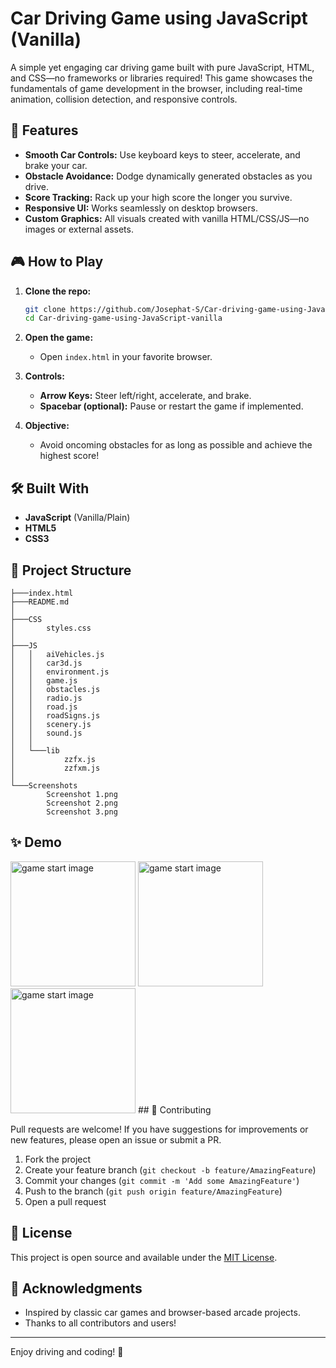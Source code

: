 # Car Driving Game using JavaScript (Vanilla)

A simple yet engaging car driving game built with pure JavaScript, HTML, and CSS—no frameworks or libraries required! This game showcases the fundamentals of game development in the browser, including real-time animation, collision detection, and responsive controls.

## 🚗 Features

- **Smooth Car Controls:** Use keyboard keys to steer, accelerate, and brake your car.
- **Obstacle Avoidance:** Dodge dynamically generated obstacles as you drive.
- **Score Tracking:** Rack up your high score the longer you survive.
- **Responsive UI:** Works seamlessly on desktop browsers.
- **Custom Graphics:** All visuals created with vanilla HTML/CSS/JS—no images or external assets.

## 🎮 How to Play

1. **Clone the repo:**
   ```bash
   git clone https://github.com/Josephat-S/Car-driving-game-using-JavaScript-vanilla.git
   cd Car-driving-game-using-JavaScript-vanilla
   ```
2. **Open the game:**
   - Open `index.html` in your favorite browser.

3. **Controls:**
   - **Arrow Keys:** Steer left/right, accelerate, and brake.
   - **Spacebar (optional):** Pause or restart the game if implemented.

4. **Objective:**
   - Avoid oncoming obstacles for as long as possible and achieve the highest score!

## 🛠️ Built With

- **JavaScript** (Vanilla/Plain)
- **HTML5**
- **CSS3**

## 📁 Project Structure

```
├───index.html
├───README.md
│
├───CSS
│       styles.css
│
├───JS
│   │   aiVehicles.js
│   │   car3d.js
│   │   environment.js
│   │   game.js
│   │   obstacles.js
│   │   radio.js
│   │   road.js
│   │   roadSigns.js
│   │   scenery.js
│   │   sound.js
│   │
│   └───lib
│           zzfx.js
│           zzfxm.js
│
└───Screenshots
        Screenshot 1.png
        Screenshot 2.png
        Screenshot 3.png
```
## ✨ Demo

<img src="Screenshot/Screenshot 1.png" alt="game start image" width="200">
<img src="Screenshot/Screenshot 2.png" alt="game start image" width="200">
<img src="Screenshot/Screenshot 3.png" alt="game start image" width="200">
## 🚀 Contributing

Pull requests are welcome! If you have suggestions for improvements or new features, please open an issue or submit a PR.

1. Fork the project
2. Create your feature branch (`git checkout -b feature/AmazingFeature`)
3. Commit your changes (`git commit -m 'Add some AmazingFeature'`)
4. Push to the branch (`git push origin feature/AmazingFeature`)
5. Open a pull request

## 📄 License

This project is open source and available under the [MIT License](LICENSE).

## 🙌 Acknowledgments

- Inspired by classic car games and browser-based arcade projects.
- Thanks to all contributors and users!

---

Enjoy driving and coding! 🚦
